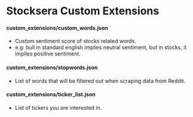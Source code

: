 # Stocksera Custom Extensions

#### custom_extensions/custom_words.json
- Custom sentiment score of stocks related words.
- e.g: bull in standard english implies neutral sentiment, but in stocks, it implies positive sentiment.

#### custom_extensions/stopwords.json
- List of words that will be filtered out when scraping data from Reddit.

#### custom_extensions/ticker_list.json
- List of tickers you are interested in.